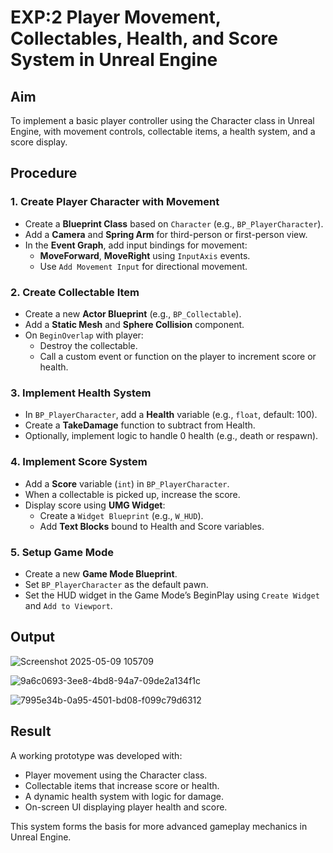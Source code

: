 # EXP:2 Player Movement, Collectables, Health, and Score System in Unreal Engine

## Aim
To implement a basic player controller using the Character class in Unreal Engine, with movement controls, collectable items, a health system, and a score display.

## Procedure

### 1. Create Player Character with Movement
- Create a **Blueprint Class** based on `Character` (e.g., `BP_PlayerCharacter`).
- Add a **Camera** and **Spring Arm** for third-person or first-person view.
- In the **Event Graph**, add input bindings for movement:
  - **MoveForward**, **MoveRight** using `InputAxis` events.
  - Use `Add Movement Input` for directional movement.

### 2. Create Collectable Item
- Create a new **Actor Blueprint** (e.g., `BP_Collectable`).
- Add a **Static Mesh** and **Sphere Collision** component.
- On `BeginOverlap` with player:
  - Destroy the collectable.
  - Call a custom event or function on the player to increment score or health.

### 3. Implement Health System
- In `BP_PlayerCharacter`, add a **Health** variable (e.g., `float`, default: 100).
- Create a **TakeDamage** function to subtract from Health.
- Optionally, implement logic to handle 0 health (e.g., death or respawn).

### 4. Implement Score System
- Add a **Score** variable (`int`) in `BP_PlayerCharacter`.
- When a collectable is picked up, increase the score.
- Display score using **UMG Widget**:
  - Create a `Widget Blueprint` (e.g., `W_HUD`).
  - Add **Text Blocks** bound to Health and Score variables.

### 5. Setup Game Mode
- Create a new **Game Mode Blueprint**.
- Set `BP_PlayerCharacter` as the default pawn.
- Set the HUD widget in the Game Mode’s BeginPlay using `Create Widget` and `Add to Viewport`.

## Output
![Screenshot 2025-05-09 105709](https://github.com/user-attachments/assets/5bf59f88-1174-41fa-ac58-494b9bfb590f)


![9a6c0693-3ee8-4bd8-94a7-09de2a134f1c](https://github.com/user-attachments/assets/5b28f376-6367-4cc8-aee3-3e7628045efe) 


![7995e34b-0a95-4501-bd08-f099c79d6312](https://github.com/user-attachments/assets/ab1c690c-3d5b-4de9-b9b0-44cbf849ef2e)



## Result
A working prototype was developed with:
- Player movement using the Character class.
- Collectable items that increase score or health.
- A dynamic health system with logic for damage.
- On-screen UI displaying player health and score.

This system forms the basis for more advanced gameplay mechanics in Unreal Engine.
